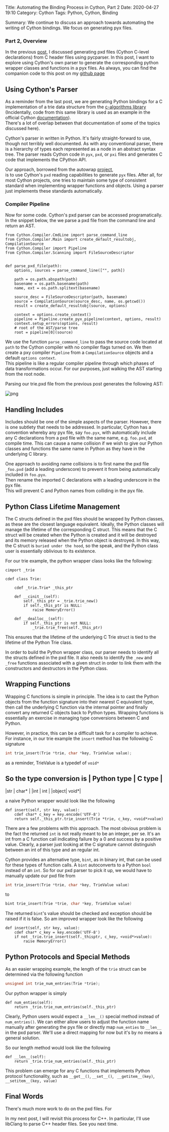 Title: Automating the Binding Process in Cython, Part 2
Date: 2020-04-27 19:10
Category: Cython
Tags: Python, Cython, Binding

Summary: We continue to discuss an approach towards automating the writing of Cython
bindings. We focus on generating pyx files.

### Part 2, Overview

In the previous [post]({attach}post8.md), I discussed generating pxd files (Cython C-level declarations)
from C header files using pycparser.  In this post, I want to explore using Cython's
own parser to generate the corresponding python wrapper classes and functions in a
pyx files.  As always, you can find the companion code to this post on my [github page](https://github.com/kevingivens/Blog)

## Using Cython's Parser

As a reminder from the last post, we are generating Python bindings for a C
implementation of a trie data structure from the [c-algorithms library](https://github.com/fragglet/c-algorithms)
(Incidentally, code from this same library is used as an example in the official Cython
[documentation](https://cython.readthedocs.io/en/latest/src/tutorial/clibraries.html)).  
There's a lot of overlap between that documentation of some of the topics discussed here).

Cython's parser in written in Python.  It's fairly straight-forward to use, though
not terribly well documented.  As with any conventional parser, there is a hierarchy
of types each represented as a node in an abstract syntax tree.  The parser reads
Cython code in `pyx`, `pxd`, or `pxi` files and generates C code that implements
the CPython API.   

Our approach, borrowed from the autowrap [project](https://github.com/uweschmitt/autowrap),  
is to use Cython's `pxd` reading capabilities to generate `pyx` files. After all,
for most Cython projects, one tries to maintain some type of consistent standard
when implementing wrapper functions and objects.  Using a parser just implements
these standards automatically.

### Compiler Pipeline

Now for some code.  Cython's pxd parser can be accessed programatically.  In the snippet below,
the we parse a pxd file from the command line and return an AST.


```cython
from Cython.Compiler.CmdLine import parse_command_line
from Cython.Compiler.Main import create_default_resultobj, CompilationSource
from Cython.Compiler import Pipeline
from Cython.Compiler.Scanning import FileSourceDescriptor


def parse_pxd_file(path):
    options, sources = parse_command_line(["", path])

    path = os.path.abspath(path)
    basename = os.path.basename(path)
    name, ext = os.path.splitext(basename)

    source_desc = FileSourceDescriptor(path, basename)
    source = CompilationSource(source_desc, name, os.getcwd())
    result = create_default_resultobj(source, options)

    context = options.create_context()
    pipeline = Pipeline.create_pyx_pipeline(context, options, result)
    context.setup_errors(options, result)
    # root of the AST/parse tree
    root = pipeline[0](source)
```

We use the function `parse_command_line` to pass the source code located at `path` to
the Cython compiler with no compiler flags turned on. We then create a pxy compiler
`Pipeline` from a `CompilationSource` objects and a default `options context`.  
This pipeline is like a regular compiler pipeline through which phases of data
transformations occur.  For our purposes, just walking the AST starting
from the root node.

Parsing our trie.pxd file from the previous post generates the following AST:

![png]({attach}post9_files/trie_ast.png)

## Handling Includes

Includes should be one of the simple aspects of the parser.  However, there is
one subtlety that needs to be addressed.  In particular, Cython has a convention
whereby any pyx file, say `foo.pyx`, with automatically include any C declarations
from a pxd file with the same name, e.g. `foo.pxd`, at compile time.  This can
cause a name collision if we wish to give our Python classes and functions the same
name in Python as they have in the underlying C library.

One approach to avoiding name collisions is to first name the pxd file `_foo.pxd`
(add a leading underscore) to prevent it from being automatically included in `foo.pyx`.  
Then rename the imported C declarations with a leading underscore in the pyx file.  
This will prevent C and Python names from colliding in the pyx file.  



## Python Class Lifetime Management

The C structs defined in the pxd files should be wrapped by Python classes, as these are
the closest language equivalent.  Ideally, the Python classes will manage the
lifetime of the corresponding C struct.  This means that the C struct will be
created when the Python is created and it will be destroyed and its memory
released when the Python object is destroyed.  In this way, the C struct is
`buried under the hood`, so the speak, and the Python class user is essentially
oblivious to its existence.

For our trie example, the python wrapper class looks like the following:


```cython
cimport _trie

cdef class Trie:

    cdef _trie.Trie* _this_ptr

    def __cinit__(self):
        self._this_ptr = _trie.trie_new()
        if self._this_ptr is NULL:
            raise MemoryError()

    def __dealloc__(self):
        if self._this_ptr is not NULL:
            _trie.trie_free(self._this_ptr)
```

This ensures that the lifetime of the underlying C Trie struct is tied to the lifetime
of the Python Trie class.

In order to build the Python wrapper class, our parser needs to identify all the
structs defined in the pxd file. It also needs to identify the `_new` and `_free`
functions associated with a given struct in order to link them with the constructors
and destructors in the Python class.    


## Wrapping Functions
Wrapping C functions is simple in principle.  The idea is to cast the Python
objects from the function signature into their nearest C equivalent type,   
then call the underlying C function via the internal pointer and finally convert any
returned C objects back to Python types.  Wrapping functions is essentially an exercise in
managing type conversions between C and Python.

However, in practice, this can be a difficult task for a compiler to achieve. For
instance, in our trie example the `insert` method has the following C signature

```c
int trie_insert(Trie *trie, char *key, TrieValue value);
```
as a reminder, TrieValue is a typedef of `void*`

So the type conversion is
| Python type | C type |
------------------------
|str  | char* |
|int  | int |
|object| void*|

a naive Python wrapper would look like the following

```cython
def insert(self, str key, value):
    cdef char* c_key = key.encode('UTF-8')
    return self._this_ptr.trie_insert(Trie *trie, c_key, <void*>value)

```

There are a few problems with this approach. The most obvious problem is the fact
the returned `int` is not really meant to be an integer, per se.  It's an int
from a C function call indicating failure by a 0 and success by a positive value.
Clearly, a parser just looking at the C signature cannot distinguish between an
int of this type and an regular int.

Cython provides an alternative type, `bint`, as in binary int, that can be used
for these types of function calls.  A `bint` autoconverts to a Python `bool`
instead of an `int`.  So for our pxd parser to pick it up, we would have to
manually update our pxd file from

```c
int trie_insert(Trie *trie, char *key, TrieValue value)
```   
to
```c
bint trie_insert(Trie *trie, char *key, TrieValue value)
```

The returned `bint`'s value should be checked and exception should be raised if it
is false.  So am improved wrapper look like the following

```cython
def insert(self, str key, value):
    cdef char* c_key = key.encode('UTF-8')
    if not _trie.trie_insert(self._thisptr, c_key, <void*>value):
        raise MemoryError()
```

## Python Protocols and Special Methods

As an easier wrapping example, the length of the `trie` struct can be determined via the
following function

```c
unsigned int trie_num_entries(Trie *trie);
```

Our python wrapper is simply

```cython
def num_enties(self):
    return _trie.trie_num_entries(self._this_ptr)
```

Clearly, Python users would expect a `__len__()` special method instead of `num_entries()`.
We can either allow users to adjust the function name manually after generating the pyx file
or directly map `num_enties` to `__len__` in the pxd parser. We'll use a direct mapping
for now but it's by no means a general solution.  

So our length method would look like the following

```cython
def __len__(self):
    return _trie.trie_num_entries(self._this_ptr)
```

This problem can emerge for any C functions that implements Python protocol functionality,
such as `__get__()`, `__set__()`, ` __getitem__(key)`, `__setitem__(key, value)`

## Final Words

There's much more work to do on the pxd files.  For

In my next post, I will revisit this process for C++.  In particular, I'll use
libClang to parse C++ header files.  See you next time.
